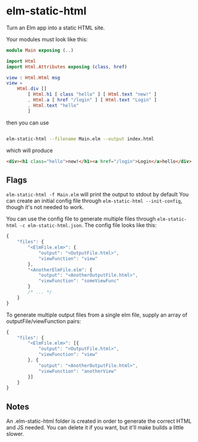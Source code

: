 # elm-static-html


Turn an Elm app into a static HTML site.


Your modules must look like this:


```elm
module Main exposing (..)

import Html
import Html.Attributes exposing (class, href)

view : Html.Html msg
view =
    Html.div []
        [ Html.h1 [ class "hello" ] [ Html.text "new!" ]
        , Html.a [ href "/login" ] [ Html.text "Login" ]
        , Html.text "hello"
        ]

```

then you can use

```bash

elm-static-html --filename Main.elm --output index.html

```

which will produce

```html
<div><h1 class="hello">new!</h1><a href="/login">Login</a>hello</div>
```


## Flags

`elm-static-html -f Main.elm` will print the output to stdout by default
You can create an initial config file through `elm-static-html --init-config`, though it's not needed to work.

You can use the config file to generate multiple files through `elm-static-html -c elm-static-html.json`.
The config file looks like this:

```js
{
    "files": {
        "<ElmFile.elm>": {
            "output": "<OutputFile.html>",
            "viewFunction": "view"
        },
        "<AnotherElmFile.elm": {
            "output": "<AnotherOutputFile.html>",
            "viewFunction": "someViewFunc"
        }
        /* ... */
    }
}
```

To generate multiple output files from a single elm file, supply an array of outputFile/viewFunction pairs:

```js
{
	"files": {
		"<ElmFile.elm>": [{
			"output": "<OutputFile.html>",
			"viewFunction": "view"
		}, {
			"output": "<AnotherOutputFile.html>",
			"viewFunction": "anotherView"
		}]
	}
}
```

## Notes

An .elm-static-html folder is created in order to generate the correct HTML and JS needed. You can delete it if you want, but it'll make builds a little slower.
